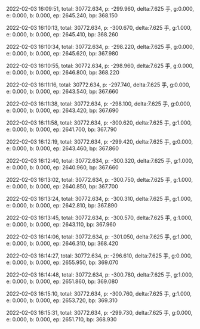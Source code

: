 2022-02-03 16:09:51, total: 30772.634, p: -299.960, delta:7.625 手, g:0.000, e: 0.000, b: 0.000, ep: 2645.240, bp: 368.150

2022-02-03 16:10:13, total: 30772.634, p: -300.670, delta:7.625 手, g:1.000, e: 0.000, b: 0.000, ep: 2645.410, bp: 368.260

2022-02-03 16:10:34, total: 30772.634, p: -298.220, delta:7.625 手, g:0.000, e: 0.000, b: 0.000, ep: 2645.620, bp: 367.980

2022-02-03 16:10:55, total: 30772.634, p: -298.960, delta:7.625 手, g:0.000, e: 0.000, b: 0.000, ep: 2646.800, bp: 368.220

2022-02-03 16:11:16, total: 30772.634, p: -297.740, delta:7.625 手, g:0.000, e: 0.000, b: 0.000, ep: 2643.540, bp: 367.660

2022-02-03 16:11:38, total: 30772.634, p: -298.100, delta:7.625 手, g:0.000, e: 0.000, b: 0.000, ep: 2643.420, bp: 367.690

2022-02-03 16:11:58, total: 30772.634, p: -300.620, delta:7.625 手, g:1.000, e: 0.000, b: 0.000, ep: 2641.700, bp: 367.790

2022-02-03 16:12:19, total: 30772.634, p: -299.420, delta:7.625 手, g:0.000, e: 0.000, b: 0.000, ep: 2643.460, bp: 367.860

2022-02-03 16:12:40, total: 30772.634, p: -300.320, delta:7.625 手, g:1.000, e: 0.000, b: 0.000, ep: 2640.960, bp: 367.660

2022-02-03 16:13:02, total: 30772.634, p: -300.750, delta:7.625 手, g:1.000, e: 0.000, b: 0.000, ep: 2640.850, bp: 367.700

2022-02-03 16:13:24, total: 30772.634, p: -300.310, delta:7.625 手, g:1.000, e: 0.000, b: 0.000, ep: 2642.810, bp: 367.890

2022-02-03 16:13:45, total: 30772.634, p: -300.570, delta:7.625 手, g:1.000, e: 0.000, b: 0.000, ep: 2643.110, bp: 367.960

2022-02-03 16:14:06, total: 30772.634, p: -301.050, delta:7.625 手, g:1.000, e: 0.000, b: 0.000, ep: 2646.310, bp: 368.420

2022-02-03 16:14:27, total: 30772.634, p: -296.610, delta:7.625 手, g:0.000, e: 0.000, b: 0.000, ep: 2655.950, bp: 369.070

2022-02-03 16:14:48, total: 30772.634, p: -300.780, delta:7.625 手, g:1.000, e: 0.000, b: 0.000, ep: 2651.860, bp: 369.080

2022-02-03 16:15:10, total: 30772.634, p: -300.760, delta:7.625 手, g:1.000, e: 0.000, b: 0.000, ep: 2653.720, bp: 369.310

2022-02-03 16:15:31, total: 30772.634, p: -299.730, delta:7.625 手, g:0.000, e: 0.000, b: 0.000, ep: 2651.710, bp: 368.930